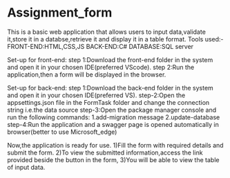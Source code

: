 # Assignment_form
This is a basic web application that allows users to input data,validate it,store it in a databse,retrieve it and display it in a table format.
Tools used:-
FRONT-END:HTML,CSS,JS
BACK-END:C#
DATABASE:SQL server

Set-up for front-end:
step 1:Download the front-end folder in the system and open it in your chosen IDE(preferred VScode).
step 2:Run the application,then a form will be displayed in the browser.

Set-up for back-end:
step 1:Download the back-end folder in the system and open it in your chosen IDE(preferred VS).
step-2:Open the appsettings.json file in the FormTask folder and change the connection string i.e.the data source 
step-3:Open the package manager console and run the following commands:
       1.add-migration message
       2.update-database
step-4:Run the application and a swagger page is opened automatically in browser(better to use Microsoft_edge)

Now,the application is ready for use.
1)Fill the form with required details and submit the form.
2)To view the submitted information,access the link provided beside the button in the form,
3)You will be able to view the table of input data.

